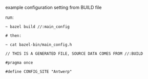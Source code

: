 example configuration setting from BUILD file

run:


```
~ bazel build //:main_config

# then:

~ cat bazel-bin/main_config.h

// THIS IS A GENERATED FILE, SOURCE DATA COMES FROM //:BUILD

#pragma once

#define CONFIG_SITE "Antwerp"
```
